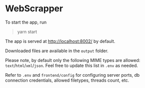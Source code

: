 # WebScrapper

To start the app, run
> yarn start

The app is served at [http://localhost:8002/](http://localhost:8002/) by default.

Downloaded files are available in the `output` folder.

Please note, by default only the following MIME types are allowed: `text`/`html`/`xml`/`json`. Feel free to update this list in `.env` as needed.

Refer to `.env` and `frontend/config` for configuring server ports, db connection credentials, allowed filetypes, threads count, etc.
